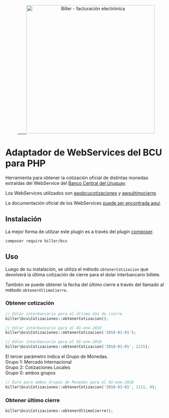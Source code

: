 <p align="center">
    <a href="https://www.biller.uy" target="_blank">
        <img src="https://biller.uy/images/logo_trans_verde.png" width="400" alt="Biller - facturación electrónica" />
    </a>
</p>

# Adaptador de WebServices del BCU para PHP

Herramienta para obtener la cotización oficial de distintas monedas extraídas del WebService del [Banco Central del Uruguay](http://www.bcu.gub.uy/).

Los WebServices utilizados son [awsbcucotizaciones](https://cotizaciones.bcu.gub.uy/wscotizaciones/servlet/awsbcucotizaciones?wsdl) y [awsultimocierre](https://cotizaciones.bcu.gub.uy/wscotizaciones/servlet/awsultimocierre?wsdl).

La documentación oficial de los WebServices [puede ser encontrada aquí](https://www.scribd.com/document/371380764/Especificacion-WS-Cotizaciones).

## Instalación

La mejor forma de utilizar este plugin es a través del plugin [composer](http://getcomposer.org/download/).
```
composer require biller/bcu
```

## Uso

Luego de su instalación, se utiliza el método `obtenerCotizacion` que devolverá la última cotización de cierre para el dolar interbancario billete.

También se puede obtener la fecha del último cierre a través del llamado al método `obtenerUltimoCierre`.

### Obtener cotización
```php
// Dólar interbancario para el último día de cierre
biller\bcu\Cotizaciones::obtenerCotizacion();
```
```php
// Dólar interbancario para el 01-ene-2018
biller\bcu\Cotizaciones::obtenerCotizacion('2018-01-01');
```
```php
// Dólar interbancario para el 01-ene-2018
biller\bcu\Cotizaciones::obtenerCotizacion('2018-01-01', 2225);
```
El tercer parámetro indica el Grupo de Monedas.<br />
Grupo 1: Mercado Internacional<br />
Grupo 2: Cotizaciones Locales<br />
Grupo 0: ambos grupos
```php
// Euro para ambos Grupos de Monedas para el 01-ene-2018
biller\bcu\Cotizaciones::obtenerCotizacion('2018-01-01', 1111, 0);
```

### Obtener último cierre
```php
biller\bcu\Cotizaciones::obtenerUltimoCierre();
```
